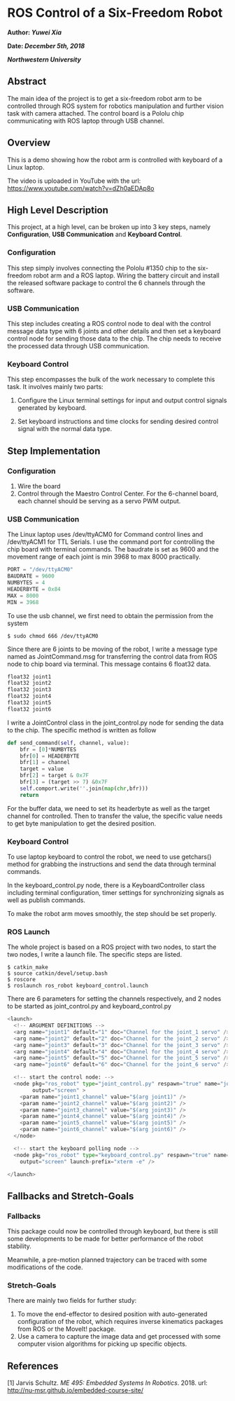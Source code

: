 # ROS Control of a Six-Freedom Robot

**Author: *Yuwei Xia***

**Date: *December 5th, 2018***

***Northwestern University***



## Abstract

The main idea of the project is to get a six-freedom robot arm to be controlled through ROS system for
robotics manipulation and further vision task with camera attached. The control board is a Pololu chip communicating with ROS laptop through USB channel.



## Overview

This is a demo showing how the robot arm is controlled with keyboard of a Linux laptop.

The video is uploaded in YouTube with the url: https://www.youtube.com/watch?v=dZh0aEDAp8o



## High Level Description

This project, at a high level, can be broken up into 3 key steps, namely **Configuration**, **USB Communication** and **Keyboard Control**.

### Configuration

This step simply involves connecting the Pololu #1350 chip to the six-freedom robot arm and a ROS laptop. Wiring the battery circuit and install the released software package to control the 6 channels through the software.

### USB Communication

This step includes creating a ROS control node to deal with the control message data type with 6 joints and other details and then set a keyboard control node for sending those data to the chip. The chip needs to receive the processed data through USB communication.

### Keyboard Control

This step encompasses the bulk of the work necessary to complete this task. It involves mainly two parts: 

1. Configure the Linux terminal settings for input and output control signals generated by keyboard.

2. Set keyboard instructions and time clocks for sending desired control signal with the normal data type.



## Step Implementation

### Configuration

1. Wire the board
2. Control through the Maestro Control Center. For the 6-channel board, each channel should be serving as a servo PWM output. 

### USB Communication

The Linux laptop uses /dev/ttyACM0 for Command control lines and /dev/ttyACM1 for TTL Serials. I use the command port for controlling the chip board with terminal commands. The baudrate is set as 9600 and the movement range of each joint is min 3968 to max 8000 practically. 

```python
PORT = "/dev/ttyACM0"
BAUDRATE = 9600
NUMBYTES = 4
HEADERBYTE = 0x84
MAX = 8000
MIN = 3968
```

To use the usb channel, we first need to obtain the permission from the system

```command
$ sudo chmod 666 /dev/ttyACM0
```

Since there are 6 joints to be moving of the robot, I write a message type named as JointCommand.msg for transferring the control data from ROS node to chip board via terminal. This message contains 6 float32 data.

```python
float32 joint1
float32 joint2
float32 joint3
float32 joint4
float32 joint5
float32 joint6
```

I write a JointControl class in the joint_control.py node for sending the data to the chip. The specific method is written as follow

```python
def send_command(self, channel, value):
    bfr = [0]*NUMBYTES
    bfr[0] = HEADERBYTE
    bfr[1] = channel
    target = value
    bfr[2] = target & 0x7F
    bfr[3] = (target >> 7) &0x7F
    self.comport.write(''.join(map(chr,bfr)))
    return
```
For the buffer data, we need to set its headerbyte as well as the target channel for controlled. Then to transfer the value, the specific value needs to get byte manipulation to get the desired position.

### Keyboard Control

To use laptop keyboard to control the robot, we need to use getchars() method for grabbing the instructions and send the data through terminal commands.

In the keyboard_control.py node, there is a KeyboardController class including terminal configuration, timer settings for synchronizing signals as well as publish commands.

To make the robot arm moves smoothly, the step should be set properly.

### ROS Launch

The whole project is based on a ROS project with two nodes, to start the two nodes, I write a launch file. The specific steps are listed.

```linux
$ catkin_make
$ source catkin/devel/setup.bash
$ roscore
$ roslaunch ros_robot keyboard_control.launch
```

There are 6 parameters for setting the channels respectively, and 2 nodes to be started as joint_control.py and keyboard_control.py

```python
<launch>
  <!-- ARGUMENT DEFINITIONS -->
  <arg name="joint1" default="1" doc="Channel for the joint_1 servo" />
  <arg name="joint2" default="2" doc="Channel for the joint_2 servo" />
  <arg name="joint3" default="3" doc="Channel for the joint_3 servo" />
  <arg name="joint4" default="4" doc="Channel for the joint_4 servo" />
  <arg name="joint5" default="5" doc="Channel for the joint_5 servo" />
  <arg name="joint6" default="6" doc="Channel for the joint_6 servo" />

  <!-- start the control node: -->
  <node pkg="ros_robot" type="joint_control.py" respawn="true" name="joint_controller"
		output="screen" >
	<param name="joint1_channel" value="$(arg joint1)" />
	<param name="joint2_channel" value="$(arg joint2)" />
  	<param name="joint3_channel" value="$(arg joint3)" />
	<param name="joint4_channel" value="$(arg joint4)" />
	<param name="joint5_channel" value="$(arg joint5)" />
	<param name="joint6_channel" value="$(arg joint6)" />
  </node>

  <!-- start the keyboard polling node -->
  <node pkg="ros_robot" type="keyboard_control.py" respawn="true" name="keyboard_control"
	output="screen" launch-prefix="xterm -e" />

</launch>
```



## Fallbacks and Stretch-Goals

### Fallbacks

This package could now be controlled through keyboard, but there is still some developments to be made for better performance of the robot stability. 

Meanwhile, a pre-motion planned trajectory can be traced with some modifications of the code.

### Stretch-Goals

There are mainly two fields for further study:

1. To move the end-effector to desired position with auto-generated configuration of the robot, which requires inverse kinematics packages from ROS or the MoveIt! package.
2. Use a camera to capture the image data and get processed with some computer vision algorithms for picking up specific objects.



## References

[1] Jarvis Schultz. *ME 495: Embedded Systems In Robotics*. 2018. url: http://nu-msr.github.io/embedded-course-site/

